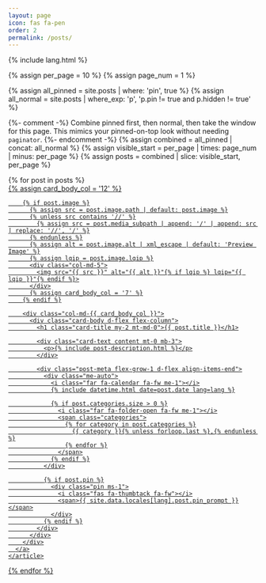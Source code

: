```yaml
---
layout: page
icon: fas fa-pen
order: 2
permalink: /posts/
---
```


{% include lang.html %}

{% assign per_page = 10 %}
{% assign page_num  = 1 %}

{% assign all_pinned = site.posts | where: 'pin', true %}
{% assign all_normal = site.posts | where_exp: 'p', 'p.pin != true and p.hidden != true' %}

{%- comment -%}
Combine pinned first, then normal, then take the window for this page.
This mimics your pinned-on-top look without needing `paginator`.
{%- endcomment -%}
{% assign combined = all_pinned | concat: all_normal %}
{% assign visible_start = per_page | times: page_num | minus: per_page %}
{% assign posts = combined | slice: visible_start, per_page %}

<div id="post-list" class="flex-grow-1 px-xl-1">
  {% for post in posts %}
    <article class="card-wrapper card">
      <a href="{{ post.url | relative_url }}" class="post-preview row g-0 flex-md-row-reverse">
        {% assign card_body_col = '12' %}

        {% if post.image %}
          {% assign src = post.image.path | default: post.image %}
          {% unless src contains '//' %}
            {% assign src = post.media_subpath | append: '/' | append: src | replace: '//', '/' %}
          {% endunless %}
          {% assign alt = post.image.alt | xml_escape | default: 'Preview Image' %}
          {% assign lqip = post.image.lqip %}
          <div class="col-md-5">
            <img src="{{ src }}" alt="{{ alt }}"{% if lqip %} lqip="{{ lqip }}"{% endif %}>
          </div>
          {% assign card_body_col = '7' %}
        {% endif %}

        <div class="col-md-{{ card_body_col }}">
          <div class="card-body d-flex flex-column">
            <h1 class="card-title my-2 mt-md-0">{{ post.title }}</h1>

            <div class="card-text content mt-0 mb-3">
              <p>{% include post-description.html %}</p>
            </div>

            <div class="post-meta flex-grow-1 d-flex align-items-end">
              <div class="me-auto">
                <i class="far fa-calendar fa-fw me-1"></i>
                {% include datetime.html date=post.date lang=lang %}

                {% if post.categories.size > 0 %}
                  <i class="far fa-folder-open fa-fw me-1"></i>
                  <span class="categories">
                    {% for category in post.categories %}
                      {{ category }}{% unless forloop.last %},{% endunless %}
                    {% endfor %}
                  </span>
                {% endif %}
              </div>

              {% if post.pin %}
                <div class="pin ms-1">
                  <i class="fas fa-thumbtack fa-fw"></i>
                  <span>{{ site.data.locales[lang].post.pin_prompt }}</span>
                </div>
              {% endif %}
            </div>
          </div>
        </div>
      </a>
    </article>
  {% endfor %}
</div>